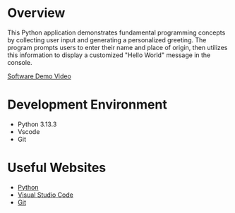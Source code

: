 # Overview

This Python application demonstrates fundamental programming concepts by collecting user input and generating a personalized greeting. The program prompts users to enter their name and place of origin, then utilizes this information to display a customized "Hello World" message in the console.

[Software Demo Video](http://youtube.link.goes.here)

# Development Environment

* Python 3.13.3
* Vscode
* Git

# Useful Websites

* [Python](https://www.python.org/downloads/)
* [Visual Studio Code](https://code.visualstudio.com/download)
* [Git](https://git-scm.com/)
